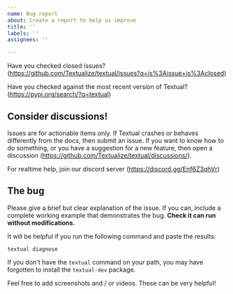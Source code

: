```yaml
---
name: Bug report
about: Create a report to help us improve
title: ''
labels: ''
assignees: ''

---
```


Have you checked closed issues? (https://github.com/Textualize/textual/issues?q=is%3Aissue+is%3Aclosed)

Have you checked against the most recent version of Textual? (https://pypi.org/search/?q=textual)

## Consider discussions!

Issues are for actionable items only.
If Textual crashes or behaves differently from the docs, then submit an issue.
If you want to know how to do something, or you have a suggestion for a new feature, then open a discussion (https://github.com/Textualize/textual/discussions/).

For realtime help, join our discord server (https://discord.gg/Enf6Z3qhVr)

## The bug

Please give a brief but clear explanation of the issue.
If you can, include a complete working example that demonstrates the bug. **Check it can run without modifications.**

It will be helpful if you run the following command and paste the results:

```
textual diagnose
```

If you don't have the `textual` command on your path, you may have forgotten to install the `textual-dev` package.

Feel free to add screenshots and / or videos. These can be very helpful!
